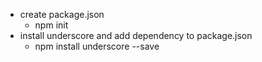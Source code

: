 * create package.json
  * npm init
* install underscore and add dependency to package.json
  * npm install underscore --save
